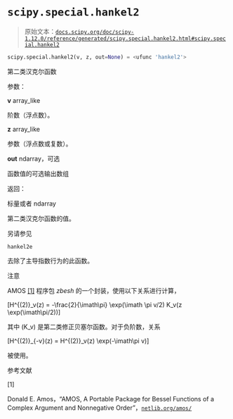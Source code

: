 # `scipy.special.hankel2`

> 原始文本：[`docs.scipy.org/doc/scipy-1.12.0/reference/generated/scipy.special.hankel2.html#scipy.special.hankel2`](https://docs.scipy.org/doc/scipy-1.12.0/reference/generated/scipy.special.hankel2.html#scipy.special.hankel2)

```py
scipy.special.hankel2(v, z, out=None) = <ufunc 'hankel2'>
```

第二类汉克尔函数

参数：

**v** array_like

阶数（浮点数）。

**z** array_like

参数（浮点数或复数）。

**out** ndarray，可选

函数值的可选输出数组

返回：

标量或者 ndarray

第二类汉克尔函数的值。

另请参见

`hankel2e`

去除了主导指数行为的此函数。

注意

AMOS [[1]](#id1) 程序包 *zbesh* 的一个封装，使用以下关系进行计算，

\[H^{(2)}_v(z) = -\frac{2}{\imath\pi} \exp(\imath \pi v/2) K_v(z \exp(\imath\pi/2))\]

其中 \(K_v\) 是第二类修正贝塞尔函数。对于负阶数，关系

\[H^{(2)}_{-v}(z) = H^{(2)}_v(z) \exp(-\imath\pi v)\]

被使用。

参考文献

[1]

Donald E. Amos，“AMOS, A Portable Package for Bessel Functions of a Complex Argument and Nonnegative Order”，[`netlib.org/amos/`](http://netlib.org/amos/)
